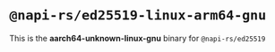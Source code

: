 # `@napi-rs/ed25519-linux-arm64-gnu`

This is the **aarch64-unknown-linux-gnu** binary for `@napi-rs/ed25519`
